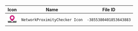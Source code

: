 | Icon | Name | File ID |
| ---  | ---  | ---     |
| ![](NetworkProximityChecker%20Icon.png) | `NetworkProximityChecker Icon` | `-3855380401853643883` |
